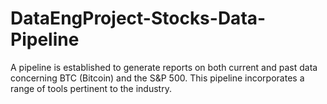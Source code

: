# DataEngProject-Stocks-Data-Pipeline
A pipeline is established to generate reports on both current and past data concerning BTC (Bitcoin) and the S&amp;P 500. This pipeline incorporates a range of tools pertinent to the industry.
